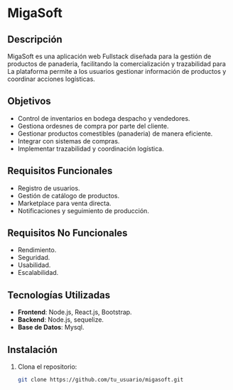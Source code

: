 # MigaSoft

## Descripción

MigaSoft es una aplicación web Fullstack diseñada para la gestión de productos de panaderia, facilitando la comercialización y trazabilidad para La plataforma permite a los usuarios gestionar información de productos y coordinar acciones logísticas.

## Objetivos

- Control de inventarios en bodega despacho y vendedores.
- Gestiona ordesnes de compra por parte del cliente.
- Gestionar productos comestibles (panaderia) de manera eficiente.
- Integrar con sistemas de compras.
- Implementar trazabilidad y coordinación logística.


## Requisitos Funcionales

- Registro de usuarios.
- Gestión de catálogo de productos.
- Marketplace para venta directa.
- Notificaciones y seguimiento de producción.

## Requisitos No Funcionales

- Rendimiento.
- Seguridad.
- Usabilidad.
- Escalabilidad.

## Tecnologías Utilizadas

- **Frontend**: Node.js, React.js, Bootstrap.
- **Backend**: Node.js, sequelize.
- **Base de Datos**: Mysql.

## Instalación

1. Clona el repositorio:
   ```bash
   git clone https://github.com/tu_usuario/migasoft.git
